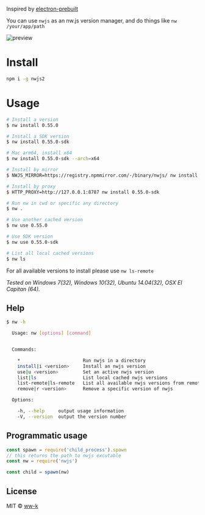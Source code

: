 Inspired by [electron-prebuilt](https://github.com/mafintosh/electron-prebuilt)

You can use `nwjs` as an nw.js version manager, and do things like `nw /your/app/path`

![preview](http://ooo.0o0.ooo/2016/02/01/56af0ee357dab.gif)

# Install

```bash
npm i -g nwjs2
```
# Usage

```bash
# Install a version
$ nw install 0.55.0

# Install a SDK version
$ nw install 0.55.0-sdk

# Mac arm64, install x64
$ nw install 0.55.0-sdk --arch=x64

# Install by mirror
$ NWJS_MIRROR=https://registry.npmmirror.com/-/binary/nwjs/ nw install 0.55.0-sdk

# Install by proxy
$ HTTP_PROXY=http://127.0.0.1:8787 nw install 0.55.0-sdk

# Run nw in cwd or specific any directory
$ nw .

# Use another cached version
$ nw use 0.55.0

# Use SDK version
$ nw use 0.55.0-sdk

# List all local cached versions
$ nw ls
```

For all available versions to install please use `nw ls-remote`

_Tested on Windows 7(32), Windows 10(32), Ubuntu 14.04(32), OSX El Capitan (64)._

## Help

```bash
$ nw -h

  Usage: nw [options] [command]


  Commands:

    *                       Run nwjs in a directory
    install|i <version>     Install an nwjs version
    use|u <version>         Set an active nwjs version
    list|ls                 List local cached nwjs versions
    list-remote|ls-remote   List all available nwjs versions from remote
    remove|r <version>      Remove a specific version of nwjs

  Options:

    -h, --help     output usage information
    -V, --version  output the version number
```

## Programmatic usage

```js
const spawn = require('child_process').spawn
// this returns the path to nwjs excutable
const nw = require('nwjs')

const child = spawn(nw)
```

## License

MIT &copy; [ww-k](https://github.com/ww-k)
